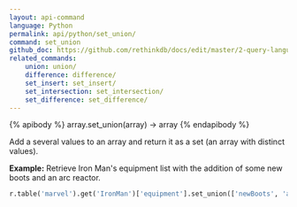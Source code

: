 ```yaml
---
layout: api-command 
language: Python
permalink: api/python/set_union/
command: set_union 
github_doc: https://github.com/rethinkdb/docs/edit/master/2-query-language/api/python/document-manipulation/set_union.md
related_commands:
    union: union/
    difference: difference/
    set_insert: set_insert/
    set_intersection: set_intersection/
    set_difference: set_difference/
---
```


{% apibody %}
array.set_union(array) &rarr; array
{% endapibody %}

Add a several values to an array and return it as a set (an array with distinct values).

__Example:__ Retrieve Iron Man's equipment list with the addition of some new boots and an arc reactor.

```py
r.table('marvel').get('IronMan')['equipment'].set_union(['newBoots', 'arc_reactor']).run(conn)
```

